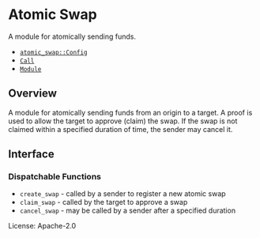 # Atomic Swap

A module for atomically sending funds.

- [`atomic_swap::Config`](https://docs.rs/pallet-atomic-swap/latest/pallet_atomic_swap/trait.Config.html)
- [`Call`](https://docs.rs/pallet-atomic-swap/latest/pallet_atomic_swap/enum.Call.html)
- [`Module`](https://docs.rs/pallet-atomic-swap/latest/pallet_atomic_swap/struct.Module.html)

## Overview

A module for atomically sending funds from an origin to a target. A proof
is used to allow the target to approve (claim) the swap. If the swap is not
claimed within a specified duration of time, the sender may cancel it.

## Interface

### Dispatchable Functions

- `create_swap` - called by a sender to register a new atomic swap
- `claim_swap` - called by the target to approve a swap
- `cancel_swap` - may be called by a sender after a specified duration

License: Apache-2.0
